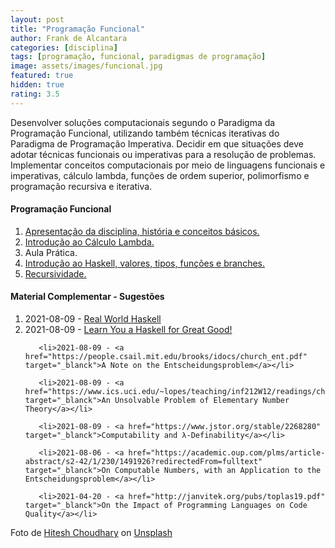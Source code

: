 ```yaml
---
layout: post
title: "Programação Funcional"
author: Frank de Alcantara
categories: [disciplina]
tags: [programação, funcional, paradigmas de programação]
image: assets/images/funcional.jpg
featured: true
hidden: true
rating: 3.5
---
```


Desenvolver soluções computacionais segundo o Paradigma da Programação Funcional, utilizando também técnicas iterativas do Paradigma de Programação Imperativa. Decidir em que situações deve adotar técnicas funcionais ou imperativas para a resolução de problemas. Implementar conceitos computacionais por meio de linguagens funcionais e imperativas, cálculo lambda, funções de ordem superior, polimorfismo e programação recursiva e iterativa.

<h4>Programação Funcional</h4>
 
 <ol>
       <li><a href="https://frankalcantara.com/Aulas/Funcional/out/Aula1.html#/" target="_blanck">Apresentação da disciplina, história e conceitos básicos.</a></li>
       <li><a href="https://frankalcantara.com/Aulas/Funcional/out/Aula2.html#/" target="_blanck">Introdução ao Cálculo Lambda.</a></li>
       <li>Aula Prática.</a></li>
       <li><a href="https://frankalcantara.com/Aulas/Funcional/out/Aula4.html#/" target="_blanck">Introdução ao Haskell, valores, tipos, funções e branches.</a></li>
       <li><a href="https://frankalcantara.com/Aulas/Funcional/out/Aula5.html#/" target="_blanck">Recursividade.</a></li>

 </ol>

<h4>Material Complementar - Sugestões</h4>
<ol>
       <li>2021-08-09 - <a href="http://book.realworldhaskell.org/" target="_blanck">Real World Haskell</a></li>
       <li>2021-08-09 - <a href="http://learnyouahaskell.com/chapters" target="_blanck">Learn You a Haskell for Great Good!</a></li>
     
       <li>2021-08-09 - <a href="https://people.csail.mit.edu/brooks/idocs/church_ent.pdf" target="_blanck">A Note on the Entscheidungsproblem</a></li>

       <li>2021-08-09 - <a href="https://www.ics.uci.edu/~lopes/teaching/inf212W12/readings/church.pdf" target="_blanck">An Unsolvable Problem of Elementary Number Theory</a></li>

       <li>2021-08-09 - <a href="https://www.jstor.org/stable/2268280" target="_blanck">Computability and λ-Definability</a></li>

       <li>2021-08-06 - <a href="https://academic.oup.com/plms/article-abstract/s2-42/1/230/1491926?redirectedFrom=fulltext" target="_blanck">On Computable Numbers, with an Application to the Entscheidungsproblem</a></li>

       <li>2021-04-20 - <a href="http://janvitek.org/pubs/toplas19.pdf" target="_blanck">On the Impact of Programming Languages on Code Quality</a></li>

</ol>

<span>Foto de <a href="https://unsplash.com/@hiteshchoudhary?utm_source=unsplash&utm_medium=referral&utm_content=creditCopyText">Hitesh Choudhary</a> on <a href="https://unsplash.com/s/photos/programming?utm_source=unsplash&utm_medium=referral&utm_content=creditCopyText">Unsplash</a>
</span>
